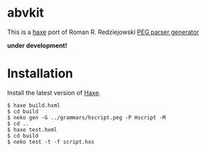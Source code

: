 abvkit
======

This is a [haxe](http://haxe.org) port of Roman R. Redziejowski [PEG parser generator](http://www.romanredz.se/Mouse/index.htm)

**under development!**

Installation
============
Install the latest version of [Haxe](http://www.haxe.org/download).

	$ haxe build.hxml 
	$ cd build
	$ neko gen -G ../grammars/hscript.peg -P Hscript -M
	$ cd ..
	$ haxe test.hxml
	$ cd build
	$ neko test -t -f script.hxs
	 
